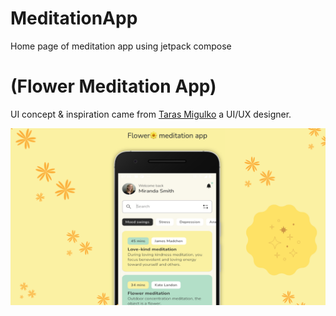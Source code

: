 # MeditationApp
Home page of meditation app using jetpack compose

# (Flower Meditation App)
UI concept & inspiration came from [Taras Migulko](https://dribbble.com/shots/18251176-Flower-Meditation-app) a UI/UX designer.


![Header Image](/images/meditationapp.png)
